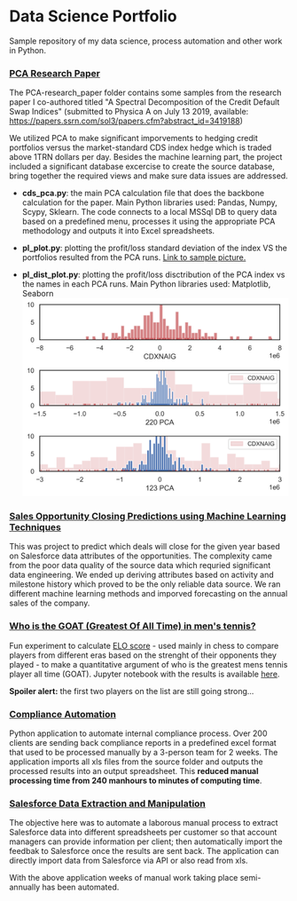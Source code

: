 # Data Science Portfolio
Sample repository of my data science, process automation and other work in Python.

### [PCA Research Paper](https://github.com/sinpe13/Data-Science-Portfolio/tree/master/PCA-research_paper)
The PCA-research_paper folder contains some samples from the research paper I co-authored titled "A Spectral Decomposition of the Credit Default Swap Indices" (submitted to Physica A on July 13 2019, available: https://papers.ssrn.com/sol3/papers.cfm?abstract_id=3419188)

We utilized PCA to make significant imporvements to hedging credit portfolios versus the market-standard CDS index hedge which is traded above 1TRN dollars per day. Besides the machine learning part, the project included a significant database excercise to create the source database, bring together the required views and make sure data issues are addressed.

  - **cds_pca.py**: the main PCA calculation file that does the backbone calculation for the paper. Main Python libraries used: Pandas, Numpy, Scypy, Sklearn. The code connects to a local MSSql DB to query data based on a predefined menu, processes it using the appropriate PCA methodology and outputs it into Excel spreadsheets.

  - **pl_plot.py**: plotting the profit/loss standard deviation of the index VS the portfolios resulted from the PCA runs. [Link to sample picture.](https://github.com/sinpe13/Data-Science-Portfolio/blob/master/PCA-research_paper/pl_plot.png)

  - **pl_dist_plot.py**: plotting the profit/loss disctribution of the PCA index vs the names in each PCA runs. Main Python libraries used: Matplotlib, Seaborn ![alt text](https://github.com/sinpe13/Data-Science-Portfolio/blob/master/PCA-research_paper/pl_dist_plot.png)

### [Sales Opportunity Closing Predictions using Machine Learning Techniques](https://github.com/sinpe13/Data-Science-Portfolio/tree/master/Deal-Closing-Prediction-w-ML)

This was project to predict which deals will close for the given year based on Salesforce data attributes of the opportunities. The complexity came from the poor data quality of the source data which requried significant data engineering. We ended up deriving attributes based on activity and milestone history which proved to be the only reliable data source. We ran different machine learning methods and imporved forecasting on the annual sales of the company.

### [Who is the GOAT (Greatest Of All Time) in men's tennis?](https://github.com/sinpe13/ATP-dataset)

Fun experiment to calculate [ELO score](https://en.wikipedia.org/wiki/Elo_rating_system) - used mainly in chess to compare players from different eras based on the strenght of their opponents they played - to make a quantitative argument of who is the greatest mens tennis player all time (GOAT). Jupyter notebook with the results is available [here](https://github.com/sinpe13/ATP-dataset/blob/master/ATP%20dataset.ipynb).

**Spoiler alert:** the first two players on the list are still going strong...

### [Compliance Automation](https://github.com/sinpe13/Data-Science-Portfolio/tree/master/Compliance-Automation)

Python application to automate internal compliance process. Over 200 clients are sending back compliance reports in a predefined excel format that used to be processed manually by a 3-person team for 2 weeks. The application imports all xls files from the source folder and outputs the processed results into an output spreadsheet. This **reduced manual processing time from 240 manhours to minutes of computing time**.

### [Salesforce Data Extraction and Manipulation](https://github.com/sinpe13/Data-Science-Portfolio/tree/master/Salesforce-Data-Manipulation)

The objective here was to automate a laborous manual process to extract Salesforce data into different spreadsheets per customer so that account managers can provide information per client; then automatically import the feedbak to Salesforce once the results are sent back. The application can directly import data from Salesforce via API or also read from xls.

With the above application weeks of manual work taking place semi-annually has been automated.
